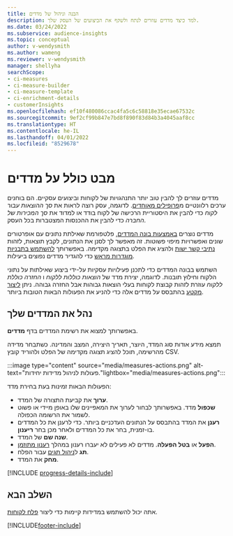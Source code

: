 ```yaml
---
title: הבנה וניהול של מדדים
description: למד כיצד מדדים עוזרים לנתח ולשקף את הביצועים של העסק שלך.
ms.date: 03/24/2022
ms.subservice: audience-insights
ms.topic: conceptual
author: v-wendysmith
ms.author: wameng
ms.reviewer: v-wendysmith
manager: shellyha
searchScope:
- ci-measures
- ci-measure-builder
- ci-measure-template
- ci-enrichment-details
- customerInsights
ms.openlocfilehash: ef10f480086ccac4fa5c6c58818e35ecae67532c
ms.sourcegitcommit: 9ef2cf99b847e7bd8f890f83d84b3a4045aaf8cc
ms.translationtype: HT
ms.contentlocale: he-IL
ms.lasthandoff: 04/01/2022
ms.locfileid: "8529678"
---
```

# <a name="measures-overview"></a>מבט כולל על מדדים

מדדים עוזרים לך להבין טוב יותר התנהגויות של לקוחות וביצועים עסקיים. הם בוחנים ערכים רלוונטיים מ[פרופילים מאוחדים](data-unification.md). לדוגמה, עסק רוצה לראות את *סך ההוצאות עבור לקוח* כדי להבין את היסטוריית הרכישה של לקוח בודד או למדוד את *סך המכירות של החברה* כדי להבין את ההכנסות המצטברות בכל העסק.  

מדדים נוצרים [באמצעות בונה המדדים](measure-builder.md), פלטפורמת שאילתת נתונים עם אופרטורים שונים ואפשרויות מיפוי פשוטות. זה מאפשר לך לסנן את הנתונים, לקבץ תוצאות, לזהות [נתיבי קשר ישות](relationships.md) ולהציג את הפלט בתצוגה מקדימה. באפשרותך [להשתמש בתבניות מוגדרות מראש](measure-templates.md) כדי להגדיר מדדים נפוצים ביעילות.

השתמש בבונה המדדים כדי לתכנן פעילויות עסקיות על-ידי ביצוע שאילתות על נתוני הלקוח וחילוץ תובנות. לדוגמה, יצירת מדד של *הוצאות כוללות ללקוח* ו *החזרה כוללת ללקוח* עוזרת לזהות קבוצת לקוחות בעלי הוצאות גבוהות אבל החזרה גבוהה. ניתן [ליצור מקטע](segments.md) בהתבסס על מדדים אלה כדי להניע את הפעולות הבאות הטובות ביותר.

## <a name="manage-your-measures"></a>נהל את המדדים שלך

באפשרותך למצוא את רשימת המדדים בדף **מדדים**.

תמצא מידע אודות סוג המדד, היוצר, תאריך היצירה, המצב והמדינה. כשתבחר מדידה מהרשימה, תוכל להציג תצוגה מקדימה של הפלט ולהוריד קובץ CSV.

:::image type="content" source="media/measures-actions.png" alt-text="פעולות לניהול מדידות יחידות."lightbox="media/measures-actions.png":::

הפעולות הבאות זמינות בעת בחירת מדד:

- **ערוך** את קביעת התצורה של המדד.
- **שכפול** מדד. באפשרותך לבחור לערוך את המאפיינים שלו באופן מיידי או פשוט לשמור את הרשומה הכפולה.
- **רענן** את המדד בהתבסס על הנתונים העדכניים ביותר. כדי לרענן את כל המדדים בו-זמנית, בחר את כל המדדים ולאחר מכן בחר **ריענון**.
- **שנה שם** של המדד.
- **הפעל** או **בטל הפעלה**. מדדים לא פעילים לא יעברו רענון במהלך [רענון מתוזמן](system.md#schedule-tab).
- **תג** ל[ניהול תגים](work-with-tags-columns.md#manage-tags) עבור הפלח.
- **מחק** את המדד.

[!INCLUDE [progress-details-include](../includes/progress-details-pane.md)]

## <a name="next-step"></a>השלב הבא

אתה יכול להשתמש במדידות קיימות כדי ליצור [פלח לקוחות](segments.md).

[!INCLUDE[footer-include](../includes/footer-banner.md)]
